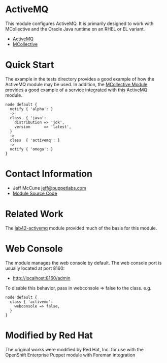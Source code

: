 # ActiveMQ #

This module configures ActiveMQ.  It is primarily designed to work with
MCollective and the Oracle Java runtime on an RHEL or EL variant.

 * [ActiveMQ](http://activemq.apache.org/)
 * [MCollective](http://www.puppetlabs.com/mcollective/introduction/)

# Quick Start #

The example in the tests directory provides a good example of how the ActiveMQ
module may be used.  In addition, the [MCollective
Module](http://forge.puppetlabs.com/puppetlabs/mcollective) provides a good
example of a service integrated with this ActiveMQ module.

    node default {
      notify { 'alpha': }
      ->
      class  { 'java':
        distribution => 'jdk',
        version      => 'latest',
      }
      ->
      class  { 'activemq': }
      ->
      notify { 'omega': }
    }

# Contact Information #

 * Jeff McCune <jeff@puppetlabs.com>
 * [Module Source Code](https://github.com/puppetlabs/puppetlabs-activemq)

# Related Work #

The [lab42-activemq](http://forge.puppetlabs.com/lab42/activemq) module
provided much of the basis for this module.

# Web Console #

The module manages the web console by default.  The web console port is usually
located at port 8160:

 * [http://localhost:8160/admin](http://localhost:8160/admin)

To disable this behavior, pass in webconsole => false to the class.  e.g.

    node default {
      class { 'activemq':
        webconsole => false,
      }
    }

# Modified by Red Hat #

The original works were modified by Red Hat, Inc. for use with the OpenShift 
Enterprise Puppet module with Foreman integration
